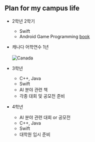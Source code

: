 ## Plan for my campus life

- 2학년 2학기
  * Swift
  * Android Game Programming [book](http://www.hanbit.co.kr/store/books/look.php?p_code=B1205603332)

- 캐나다 어학연수 1년<br  />  
  ![Canada](http://cfile3.uf.tistory.com/image/211694335416D80324043A)

- 3학년
  * C++, Java
  * Swift
  * AI 분야 관련 책
  * 각종 대회 및 공모전 준비

- 4학년
  * AI 분야 관련 대회 or 공모전
  * C++, Java
  * Swift
  * 대학원 입시 준비
